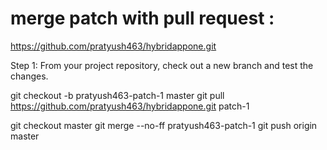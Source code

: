 # merge patch with pull request :

https://github.com/pratyush463/hybridappone.git

Step 1: From your project repository, check out a new branch and test the changes.

git checkout -b pratyush463-patch-1 master
git pull https://github.com/pratyush463/hybridappone.git patch-1

git checkout master
git merge --no-ff pratyush463-patch-1
git push origin master
